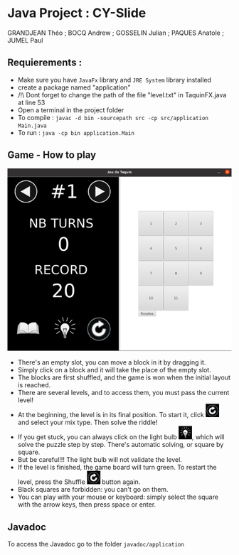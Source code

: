 # Java Project : CY-Slide
GRANDJEAN Théo ; BOCQ Andrew ; GOSSELIN Julian ; PAQUES Anatole ; JUMEL Paul
## Requierements :

- Make sure you have `JavaFx` library and `JRE System` library installed 
- create a package named "application"
- /!\ Dont forget to change the path of the file "level.txt" in TaquinFX.java at line 53
- Open a terminal in the project folder
- To compile : `javac -d bin -sourcepath src -cp src/application Main.java`
- To run : `java -cp bin application.Main`
## Game - How to play
![Screen Console](style/screenJEU.png)

- There's an empty slot, you can move a block in it by dragging it.
- Simply click on a block and it will take the place of the empty slot.
- The blocks are first shuffled, and the game is won when the initial layout is reached.
- There are several levels, and to access them, you must pass the current level!
- At the beginning, the level is in its final position. To start it, click <img src="style/Reset.png" width="30" height="30"> and select your mix type.
Then solve the riddle!
- If you get stuck, you can always click on the light bulb <img src="style/resolve.png" width="30" height="30">, which will solve the puzzle step by step. There's automatic solving, 
or square by square.
- But be careful!!! The light bulb will not validate the level.
- If the level is finished, the game board will turn green. To restart the level, press the Shuffle <img src="style/Reset.png" width="30" height="30"> button again.
- Black squares are forbidden: you can't go on them.
- You can play with your mouse or keyboard: simply select the square with the arrow keys, then press space or enter.
                    
## Javadoc
To access the Javadoc go to the folder `javadoc/application`

